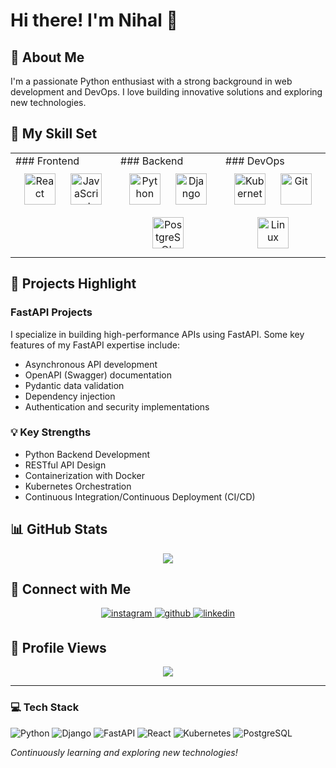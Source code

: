 # Hi there! I'm Nihal 👋

## 🚀 About Me
I'm a passionate Python enthusiast with a strong background in web development and DevOps. I love building innovative solutions and exploring new technologies.

## 🔧 My Skill Set  
<table><tr><td valign="top" width="33%">
### Frontend  
<div align="center">  
<a href="https://reactjs.org/" target="_blank"><img style="margin: 10px" src="https://profilinator.rishav.dev/skills-assets/react-original-wordmark.svg" alt="React" height="50" /></a>  
<a href="https://www.javascript.com/" target="_blank"><img style="margin: 10px" src="https://profilinator.rishav.dev/skills-assets/javascript-original.svg" alt="JavaScript" height="50" /></a>  
</div>
</td><td valign="top" width="33%">
### Backend  
<div align="center">  
<a href="https://www.python.org/" target="_blank"><img style="margin: 10px" src="https://profilinator.rishav.dev/skills-assets/python-original.svg" alt="Python" height="50" /></a>  
<a href="https://www.djangoproject.com/" target="_blank"><img style="margin: 10px" src="https://profilinator.rishav.dev/skills-assets/django-original.svg" alt="Django" height="50" /></a>  
<a href="https://www.postgresql.org/" target="_blank"><img style="margin: 10px" src="https://profilinator.rishav.dev/skills-assets/postgresql-original-wordmark.svg" alt="PostgreSQL" height="50" /></a>  
</div>
</td><td valign="top"  width="33%">
### DevOps  
<div align="center">  
<a href="https://kubernetes.io/" target="_blank"><img style="margin: 10px" src="https://profilinator.rishav.dev/skills-assets/kubernetes-icon.svg" alt="Kubernetes" height="50" /></a>  
<a href="https://github.com/" target="_blank"><img style="margin: 10px" src="https://profilinator.rishav.dev/skills-assets/git-scm-icon.svg" alt="Git" height="50" /></a>  
<a href="https://www.linux.org/" target="_blank"><img style="margin: 10px" src="https://profilinator.rishav.dev/skills-assets/linux-original.svg" alt="Linux" height="50" /></a>  
</div>
</td></tr></table>  

## 🌟 Projects Highlight
### FastAPI Projects
I specialize in building high-performance APIs using FastAPI. Some key features of my FastAPI expertise include:
- Asynchronous API development
- OpenAPI (Swagger) documentation
- Pydantic data validation
- Dependency injection
- Authentication and security implementations

### 💡 Key Strengths
- Python Backend Development
- RESTful API Design
- Containerization with Docker
- Kubernetes Orchestration
- Continuous Integration/Continuous Deployment (CI/CD)

## 📊 GitHub Stats  
<div align="center">
<img src="https://github-readme-stats.vercel.app/api?username=Niaal-B&show_icons=true&count_private=true&hide_border=true" align="center" />
</div>  

## 🤝 Connect with Me  
<div align="center">
<a href="https://instagram.com/niaal._" target="_blank">
<img src="https://img.shields.io/badge/instagram-%23000000.svg?&style=for-the-badge&logo=instagram&logoColor=white" alt="instagram" style="margin-bottom: 5px;" />
</a>
<a href="https://github.com/Niaal-B" target="_blank">
<img src="https://img.shields.io/badge/github-%2324292e.svg?&style=for-the-badge&logo=github&logoColor=white" alt="github" style="margin-bottom: 5px;" />
</a>
<a href="https://linkedin.com/in/Nihal B" target="_blank">
<img src="https://img.shields.io/badge/linkedin-%231E77B5.svg?&style=for-the-badge&logo=linkedin&logoColor=white" alt="linkedin" style="margin-bottom: 5px;" />
</a>  
</div>  

## 👀 Profile Views  
<div align="center">
<img src="https://komarev.com/ghpvc/?username=Niaal-B&&style=flat-square" align="center" />
</div>  

---

### 💻 Tech Stack
![Python](https://img.shields.io/badge/-Python-05122A?style=flat&logo=python)
![Django](https://img.shields.io/badge/-Django-05122A?style=flat&logo=django)
![FastAPI](https://img.shields.io/badge/-FastAPI-05122A?style=flat&logo=fastapi)
![React](https://img.shields.io/badge/-React-05122A?style=flat&logo=react)
![Kubernetes](https://img.shields.io/badge/-Kubernetes-05122A?style=flat&logo=kubernetes)
![PostgreSQL](https://img.shields.io/badge/-PostgreSQL-05122A?style=flat&logo=postgresql)

*Continuously learning and exploring new technologies!*
